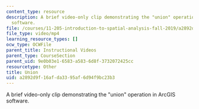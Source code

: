 ```yaml
---
content_type: resource
description: A brief video-only clip demonstrating the "union" operation in ArcGIS
  software.
file: /courses/11-205-introduction-to-spatial-analysis-fall-2019/a2892d9f16afda3395af6d94f9bc23b3_MIT11_205F19_union.mp4
file_type: video/mp4
learning_resource_types: []
ocw_type: OCWFile
parent_title: Instructional Videos
parent_type: CourseSection
parent_uid: 9e0b03e1-6583-a583-6d8f-3732072425cc
resourcetype: Other
title: Union
uid: a2892d9f-16af-da33-95af-6d94f9bc23b3
---
```

A brief video-only clip demonstrating the "union" operation in ArcGIS software.

